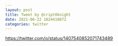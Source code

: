 ```yaml
--- 
layout: post 
title: Tweet by @cript0knight 
date: 2021-06-22 1624418872 
categories: twitter 
--- 
```

https://twitter.com/o/status/1407540852071743489
